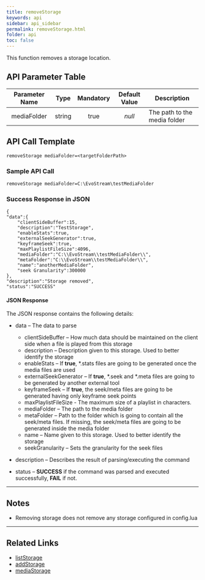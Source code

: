 ```yaml
---
title: removeStorage
keywords: api
sidebar: api_sidebar
permalink: removeStorage.html
folder: api
toc: false
---
```


This function removes a storage location.



## API Parameter Table

| Parameter Name |  Type  | Mandatory | Default Value | Description                  |
| :------------: | :----: | :-------: | :-----------: | ---------------------------- |
|  mediaFolder   | string |   true    |    *null*     | The path to the media folder |



## API Call Template

``` 
removeStorage mediaFolder=<targetFolderPath>
```



### Sample API Call

``` 
removeStorage mediaFolder=C:\EvoStream\testMediaFolder
```



### Success Response in JSON

``` 
{
"data":{
    "clientSideBuffer":15,
    "description":"TestStorage",
    "enableStats":true,
    "externalSeekGenerator":true,
    "keyframeSeek":true,
    "maxPlaylistFileSize":4096,
    "mediaFolder":"C:\\EvoStream\\testMediaFolder\\",
    "metaFolder":"C:\\EvoStream\\testMediaFolder\\",
    "name":"anotherMediaFolder",
    "seek Granularity":300000
},
"description":"Storage removed",
"status":"SUCCESS"
```



#### JSON Response

The JSON response contains the following details:

- data – The data to parse
  - clientSideBuffer – How much data should be maintained on the client side when a file is played from this storage
  - description – Description given to this storage. Used to better identify the storage
  - enableStats – If **true**, *.stats files are going to be generated once the media files are used
  - externalSeekGenerator – If **true**, *.seek and *.meta files are going to be generated by another external tool
  - keyframeSeek – If **true**, the seek/meta files are going to be generated having only keyframe seek points
  - maxPlaylistFileSize - The maximum size of a playlist in characters. 
  - mediaFolder – The path to the media folder
  - metaFolder – Path to the folder which is going to contain all the seek/meta files. If missing, the seek/meta files are going to be generated inside the media folder
  - name – Name given to this storage. Used to better identify the storage
  - seekGranularity – Sets the granularity for the seek files


- description – Describes the result of parsing/executing the command
- status – **SUCCESS** if the command was parsed and executed successfully, **FAIL** if not.

------

## Notes

- Removing storage does not remove any storage configured in config.lua


------

## Related Links

- [listStorage](listStorage.html_)
- [addStorage](addStorage.html)
- [mediaStorage](userguide_confuglua.html#mediastorage)
